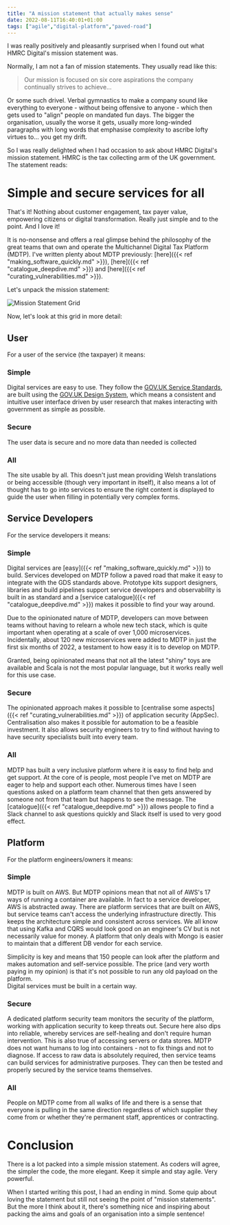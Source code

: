 ```yaml
---
title: "A mission statement that actually makes sense"
date: 2022-08-11T16:40:01+01:00
tags: ["agile","digital-platform","paved-road"]
---
```


I was really positively and pleasantly surprised when I found out what HMRC Digital's mission statement was. 

Normally, I am not a fan of mission statements. They usually read like this:  

> Our mission is focused on six core aspirations the company continually strives to achieve...

Or some such drivel. Verbal gymnastics to make a company sound like everything to everyone - without being offensive
to anyone - which then gets used to "align" people on mandated fun days.  The bigger the organisation, usually the 
worse it gets, usually more long-winded paragraphs with long words that emphasise complexity to ascribe lofty virtues
to... you get my drift.

So I was really delighted when I had occasion to ask about HMRC Digital's mission statement. HMRC is the tax collecting
arm of the UK government.  The statement reads:

# Simple and secure services for all

That's it! Nothing about customer engagement, tax payer value, empowering citizens or digital transformation.  Really
just simple and to the point. And I love it! 

It is no-nonsense and offers a real glimpse behind the philosophy of the great teams that own and operate the 
Multichannel Digital Tax Platform (MDTP).  I've written plenty about MDTP previously: [here]({{< ref "making_software_quickly.md" >}}),
[here]({{< ref "catalogue_deepdive.md" >}}) and [here]({{< ref "curating_vulnerabilities.md" >}}).

Let's unpack the mission statement:

![Mission Statement Grid](/images/simple_and_secure_services_for_all_grid.png)

Now, let's look at this grid in more detail:

## User

For a user of the service (the taxpayer) it means:

### Simple

Digital services are easy to use.  They follow the [GOV.UK Service Standards](https://www.gov.uk/service-manual/service-standard),
are built using the [GOV.UK Design System](https://design-system.service.gov.uk), which means a consistent and
intuitive user interface driven by user research that makes interacting with government as simple as possible.

### Secure

The user data is secure and no more data than needed is collected

### All

The site usable by all. This doesn't just mean providing Welsh translations or being accessible (though very important
in itself), it also means a lot of thought has to go into services to ensure the right content is displayed to guide the
user when filling in potentially very complex forms.

## Service Developers

For the service developers it means:

### Simple

Digital services are [easy]({{< ref "making_software_quickly.md" >}}) to build. Services developed on MDTP follow a 
paved road that make it easy to integrate with the GDS standards above.  Prototype kits support designers, libraries and build pipelines support 
service developers and observability is built in as standard and a [service catalogue]({{< ref "catalogue_deepdive.md" >}})
makes it possible to find your way around.  

Due to the opinionated nature of MDTP, developers
can move between teams without having to relearn a whole new tech stack, which is quite important when operating
at a scale of over 1,000 microservices.  Incidentally, about 120 new microservices were added to MDTP in just the first
six months of 2022, a testament to how easy it is to develop on MDTP.  

Granted, being opinionated means that not 
all the latest "shiny" toys are available and Scala is not the most popular language, but it works really well for
this use case.

### Secure

The opinionated approach makes it possible to [centralise some aspects]({{< ref "curating_vulnerabilities.md" >}}) of 
application security (AppSec).  Centralisation also makes it possible for automation to be a feasible investment.  It also 
allows security engineers to try to find without having to have security specialists built into every team.  

### All

MDTP has built a very inclusive platform where it is easy to find help and get support.  At the core of is people,
most people I've met on MDTP are eager to help and support each other.  Numerous times have I seen questions asked on
a platform team channel that then gets answered by someone not from that team but happens to see the message.  The
[catalogue]({{< ref "catalogue_deepdive.md" >}}) allows people to find a Slack channel to ask questions quickly and
Slack itself is used to very good effect.  

## Platform

For the platform engineers/owners it means:

### Simple

MDTP is built on AWS. But MDTP opinions mean that not all of AWS's 17 ways of running a container are available.  In
fact to a service developer, AWS is abstracted away.  There are platform services that are built on AWS, but service
teams can't access the underlying infrastructure directly.  This keeps the architecture simple and consistent across
services.  We all know that using Kafka and CQRS would look good on an engineer's CV but is not necessarily value
for money.  A platform that only deals with Mongo is easier to maintain that a different DB vendor for each service.

Simplicity is key and means that 150 people can look after the platform and makes automation and self-service possible.
The price (and very worth paying in my opinion) is that it's not possible to run any old payload on the platform.  
Digital services must be built in a certain way.

### Secure

A dedicated platform security team monitors the security of the platform, working with application security to keep 
threats out.  Secure here also dips into reliable, whereby services are self-healing and don't require human intervention.
This is also true of accessing servers or data stores.  MDTP does not want humans to log into containers - not to fix 
things and not to diagnose.  If access to raw data is absolutely required, then service teams can build services for
administrative purposes.  They can then be tested and properly secured by the service teams themselves.

### All

People on MDTP come from all walks of life and there is a sense that
everyone is pulling in the same direction regardless of which supplier they come from or whether they're permanent staff,
apprentices or contracting.

# Conclusion

There is a lot packed into a simple mission statement.  As coders will agree, the simpler the code, the more elegant.
Keep it simple and stay agile.  Very powerful.

When I started writing this post, I had an ending in mind.  Some quip about loving the statement but still not seeing
the point of "mission statements".  But the more I think about it, there's something nice and inspiring about
packing the aims and goals of an organisation into a simple sentence!